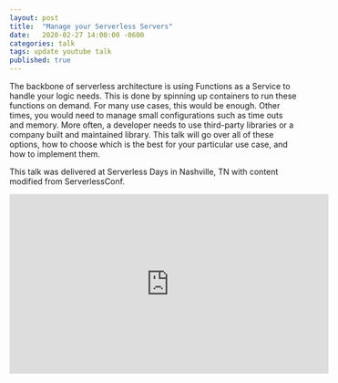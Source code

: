 ```yaml
---
layout: post
title:  "Manage your Serverless Servers"
date:   2020-02-27 14:00:00 -0600
categories: talk
tags: update youtube talk
published: true
---
```


The backbone of serverless architecture is using Functions as a Service to handle your logic needs. This is done by spinning up containers to run these functions on demand. For many use cases, this would be enough. Other times, you would need to manage small configurations such as time outs and memory. More often, a developer needs to use third-party libraries or a company built and maintained library. This talk will go over all of these options, how to choose which is the best for your particular use case, and how to implement them.

This talk was delivered at Serverless Days in Nashville, TN with content modified from ServerlessConf. 

<iframe width="560" height="315" src="https://www.youtube.com/embed/81xlZYGOMc4" title="YouTube video player" frameborder="0" allow="accelerometer; autoplay; clipboard-write; encrypted-media; gyroscope; picture-in-picture" allowfullscreen></iframe>